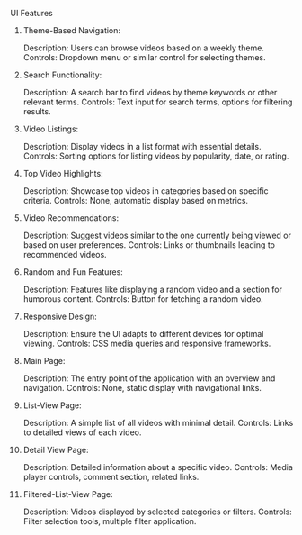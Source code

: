 UI Features
1. Theme-Based Navigation:

    Description: Users can browse videos based on a weekly theme.
    Controls: Dropdown menu or similar control for selecting themes.

2. Search Functionality:

    Description: A search bar to find videos by theme keywords or other relevant terms.
    Controls: Text input for search terms, options for filtering results.

3. Video Listings:

    Description: Display videos in a list format with essential details.
    Controls: Sorting options for listing videos by popularity, date, or rating.

4. Top Video Highlights:

    Description: Showcase top videos in categories based on specific criteria.
    Controls: None, automatic display based on metrics.

5. Video Recommendations:

    Description: Suggest videos similar to the one currently being viewed or based on user preferences.
    Controls: Links or thumbnails leading to recommended videos.

6. Random and Fun Features:

    Description: Features like displaying a random video and a section for humorous content.
    Controls: Button for fetching a random video.

7. Responsive Design:

    Description: Ensure the UI adapts to different devices for optimal viewing.
    Controls: CSS media queries and responsive frameworks.

8. Main Page:

    Description: The entry point of the application with an overview and navigation.
    Controls: None, static display with navigational links.

9. List-View Page:

    Description: A simple list of all videos with minimal detail.
    Controls: Links to detailed views of each video.

10. Detail View Page:

    Description: Detailed information about a specific video.
    Controls: Media player controls, comment section, related links.

11. Filtered-List-View Page:

    Description: Videos displayed by selected categories or filters.
    Controls: Filter selection tools, multiple filter application.